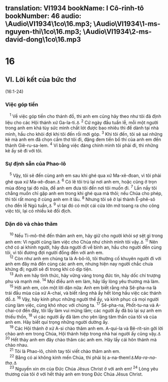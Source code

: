 translation: VI1934
bookName: I Cô-rinh-tô 
bookNumber: 46
audio: \Audio\VI1934\1co\16.mp3; \Audio\VI1934\1-ms-nguyen-thi\1co\16.mp3; \Audio\VI1934\2-ms-david-dong\1co\16.mp3
-------

<div class="title"><h1>16</h1><h2>VI. Lời kết của bức thơ</h2><p>(16:1-24)</p><h3>Việc góp tiền</h3></div>
<span class="verse 1co_16_1"> <sup>1</sup> Về việc góp tiền cho thánh đồ, thì anh em cũng hãy theo như tôi đã định liệu cho các Hội thánh xứ Ga-la-ti.<a data-toggle="tooltip" data-placement="bottom" title="Ro 15:25-26">⚓</a></span>
<span class="verse 1co_16_2"><sup>2</sup> Cứ ngày đầu tuần lễ, mỗi một người trong anh em khá tùy sức mình chắt lót được bao nhiêu thì để dành tại nhà mình, hầu cho khỏi đợi khi tôi đến rồi mới góp. </span>
<span class="verse 1co_16_3"><sup>3</sup> Khi tôi đến, tôi sẽ sai những kẻ mà anh em đã chọn cầm thơ tôi đi, đặng đem tiền bố thí của anh em đến thành Giê-ru-sa-lem. </span>
<span class="verse 1co_16_4"><sup>4</sup> Ví bằng việc đáng chính mình tôi phải đi, thì những kẻ ấy sẽ đi với tôi. <br/></span>
<div class="title"><h3>Sự định sẵn của Phao-lô</h3></div>
<span class="verse 1co_16_5"> <sup>5</sup> Vậy, tôi sẽ đến cùng anh em sau khi ghé qua xứ Ma-xê-đoan, vì tôi phải ghé qua xứ Ma-xê-đoan.<a data-toggle="tooltip" data-placement="bottom" title="Cong 19:21">⚓</a></span>
<span class="verse 1co_16_6"><sup>6</sup> Có lẽ tôi trú lại nơi anh em, hoặc cũng ở trọn mùa đông tại đó nữa, để anh em đưa tôi đến nơi tôi muốn đi. </span>
<span class="verse 1co_16_7"><sup>7</sup> Lần nầy tôi chẳng muốn chỉ gặp anh em trong khi ghé qua mà thôi; nếu Chúa cho phép, thì tôi rất mong ở cùng anh em ít lâu. </span>
<span class="verse 1co_16_8"><sup>8</sup> Nhưng tôi sẽ ở lại thành Ê-phê-sô cho đến lễ Ngũ tuần,<a data-toggle="tooltip" data-placement="bottom" title="Le 23:15-21; Phu 16:9-11][gt=Cong 19:8-10">⚓</a></span>
<span class="verse 1co_16_9"><sup>9</sup> vì tại đó có một cái cửa lớn mở toang ra cho công việc tôi, lại có nhiều kẻ đối địch. <br/></span>
<div class="title"><h3>Dặn dò và chào thăm</h3></div>
<span class="verse 1co_16_10"> <sup>10</sup> Nếu Ti-mô-thê đến thăm anh em, hãy giữ cho người khỏi sợ sệt gì trong anh em: Vì người cũng làm việc cho Chúa như chính mình tôi vậy.<a data-toggle="tooltip" data-placement="bottom" title="1Co 4:17">⚓</a></span>
<span class="verse 1co_16_11"><sup>11</sup> Nên chớ có ai khinh người, hãy đưa người đi về bình an, hầu cho người đến cùng tôi, vì tôi đương đợi người đồng đến với anh em. <br/></span>
<span class="verse 1co_16_12"> <sup>12</sup> Còn như anh em chúng ta là A-bô-lô, tôi thường cố khuyên người đi với anh em đây mà đến cùng các anh em, nhưng hiện nay người chắc chưa khứng đi; người sẽ đi trong khi có dịp tiện. <br/></span>
<span class="verse 1co_16_13"> <sup>13</sup> Anh em hãy tỉnh thức, hãy vững vàng trong đức tin, hãy dốc chí trượng phu và mạnh mẽ. </span>
<span class="verse 1co_16_14"><sup>14</sup> Mọi điều anh em làm, hãy lấy lòng yêu thương mà làm. <br/></span>
<span class="verse 1co_16_15"> <sup>15</sup> Hỡi anh em, còn một lời dặn nữa: Anh em biết rằng nhà Sê-pha-na là trái đầu mùa của xứ A-chai, và biết rằng nhà ấy hết lòng hầu việc các thánh đồ.<a data-toggle="tooltip" data-placement="bottom" title="1Co 1:16">⚓</a></span>
<span class="verse 1co_16_16"><sup>16</sup> Vậy, hãy kính phục những người thể ấy, và kính phục cả mọi người cùng làm việc, cùng khó nhọc với chúng ta. </span>
<span class="verse 1co_16_17"><sup>17</sup> Sê-pha-na, Phốt-tu-na và A-chai-cơ đến đây, tôi lấy làm vui mừng lắm; các người ấy đã bù lại sự anh em thiếu thốn, </span>
<span class="verse 1co_16_18"><sup>18</sup> vì các người ấy đã làm cho yên lặng tâm thần của tôi và của anh em. Hãy biết quí trọng những người dường ấy. <br/></span>
<span class="verse 1co_16_19"> <sup>19</sup> Các Hội thánh ở xứ A-si chào thăm anh em. A-qui-la và Bê-rít-sin gởi lời chào anh em trong Chúa, Hội thánh hiệp trong nhà hai người ấy cũng vậy.<a data-toggle="tooltip" data-placement="bottom" title="Cong 18:2">⚓</a></span>
<span class="verse 1co_16_20"><sup>20</sup> Hết thảy anh em đây chào thăm các anh em. Hãy lấy cái hôn thánh mà chào nhau. <br/></span>
<span class="verse 1co_16_21"> <sup>21</sup> Tôi là Phao-lô, chính tay tôi viết chào thăm anh em. <br/></span>
<span class="verse 1co_16_22"> <sup>22</sup> Bằng có ai không kính mến Chúa, thì phải bị a-na-them!<a data-toggle="tooltip" data-placement="bottom" title="A-na-them là một lời rủa sả, có nghĩa là: dứt phép thông công">⚓</a><i>Ma-ra-na-tha.</i><a data-toggle="tooltip" data-placement="bottom" title="Ma-ra-na-tha là tiếng A-ra-mê-en, nghĩa là: Đức Chúa đến! hay là theo một nghĩa khác: Đức Chúa! hãy đến!">⚓</a><br/></span>
<span class="verse 1co_16_23"> <sup>23</sup> Nguyền xin ơn của Đức Chúa Jêsus Christ ở với anh em! </span>
<span class="verse 1co_16_24"><sup>24</sup> Lòng yêu thương của tôi ở với hết thảy anh em trong Đức Chúa Jêsus Christ. <br/></span>
